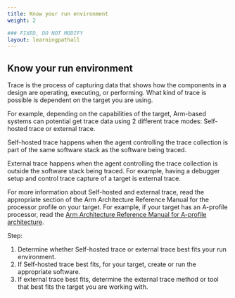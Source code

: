 ```yaml
---
title: Know your run environment
weight: 2

### FIXED, DO NOT MODIFY
layout: learningpathall
---
```


## Know your run environment
Trace is the process of capturing data that shows how the components in a design are operating, executing, or performing. What kind of trace is possible is dependent on the target you are using.

For example, depending on the capabilities of the target, Arm-based systems can potential get trace data using 2 different trace modes: Self-hosted trace or external trace. 

Self-hosted trace happens when the agent controlling the trace collection is part of the same software stack as the software being traced.

External trace happens when the agent controlling the trace collection is outside the software stack being traced. For example, having a debugger setup and control trace capture of a target is external trace.

For more information about Self-hosted and external trace, read the appropriate section of the Arm Architecture Reference Manual for the processor profile on your target. For example, if your target has an A-profile processor, read the [Arm Architecture Reference Manual for A-profile architecture](https://developer.arm.com/documentation/ddi0487/latest/).

Step:

1. Determine whether Self-hosted trace or external trace best fits your run environment.
2. If Self-hosted trace best fits, for your target, create or run the appropriate software.
3. If external trace best fits, determine the external trace method or tool that best fits the target you are working with.